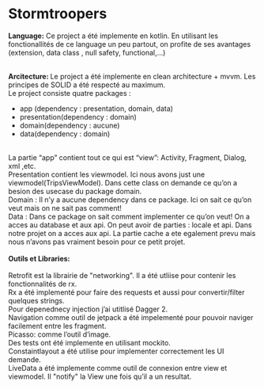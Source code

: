 # Stormtroopers

<b>Language:</b>
Ce project a été implemente en kotlin. En utilisant les fonctionallités de ce language un peu partout, on profite de ses avantages (extension, data class , null safety, functional,…)
<br><br>

<b>Arcitecture: </b>
Le project a été implemente en clean architecture + mvvm. Les principes de SOLID a été respecté au maximum. 
<br>
Le project consiste quatre packages : 
- app (dependency : presentation, domain, data)
- presentation(dependency : domain)
- domain(dependency : aucune)
- data(dependency : domain)
<br>
La partie “app” contient tout ce qui est  “view”: Activity, Fragment, Dialog, xml ,etc.<br>
Presentation contient les viewmodel. Ici nous avons just une viewmodel(TripsViewModel). Dans cette class on demande ce qu’on a besion des usecase du package domain. 
<br>Domain : Il n’y a aucune dependency dans ce package. Ici on sait ce qu’on veut mais on ne sait pas comment!
<br>Data : Dans ce package on sait comment implementer ce qu’on veut! On a acces au database et aux api.
On peut avoir de parties : locale et api. Dans notre projet on a acces aux api. La partie cache a ete egalement prevu mais nous n’avons pas vraiment besoin pour ce petit projet.
<br><br><b>Outils et Libraries:</b><br>
<br>Retrofit est la librairie de "networking". Il a été utliise pour contenir les fonctionnalités de rx.
<br>Rx a été implementé pour faire des requests et aussi pour convertir/filter quelques strings.
<br>Pour depenednecy injection j’ai utitlisé Dagger 2.
<br>Navigation comme outil de jetpack a été impelementé pour pouvoir naviger facilement entre les fragment.
<br>Picasso: comme l’outil d’image.
<br>Des tests ont été implemente en utilisant mockito.
<br>Constaintlayout a été utilise pour implementer correctement les UI demande.
<br>LiveData a été implemente comme outil de connexion entre view et viewmodel. Il "notify" la View une fois qu’il a un resultat.


